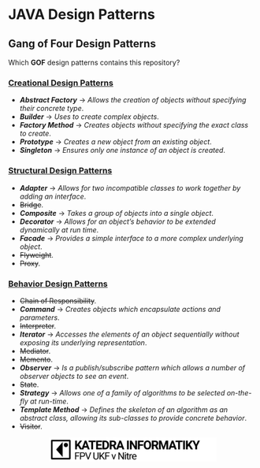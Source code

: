 # JAVA Design Patterns
## Gang of Four Design Patterns
Which **GOF** design patterns contains this repository?
### [Creational Design Patterns](Creational%20Design%20Patterns)
- ***Abstract Factory*** -> *Allows the creation of objects without specifying their concrete type*.
- ***Builder*** -> *Uses to create complex objects*.
- ***Factory Method*** -> *Creates objects without specifying the exact class to create*.
- ***Prototype*** -> *Creates a new object from an existing object*.
- ***Singleton*** -> *Ensures only one instance of an object is created*.

### [Structural Design Patterns](Structural%20Design%20Patterns)
- ***Adapter*** -> *Allows for two incompatible classes to work together by adding an interface*.
- ~~Bridge~~.
- ***Composite*** -> *Takes a group of objects into a single object*.
- ***Decorator*** -> *Allows for an object’s behavior to be extended dynamically at run time*.
- ***Facade*** -> *Provides a simple interface to a more complex underlying object*.
- ~~Flyweight~~.
- ~~Proxy~~.

### [Behavior Design Patterns](Behavior%20Design%20Patterns)
- ~~Chain of Responsibility~~.
- ***Command*** -> *Creates objects which encapsulate actions and parameters*.
- ~~Interpreter~~.
- ***Iterator*** -> *Accesses the elements of an object sequentially without exposing its underlying representation*.
- ~~Mediator~~.
- ~~Memento~~.
- ***Observer*** -> *Is a publish/subscribe pattern which allows a number of observer objects to see an event*.
- ~~State~~.
- ***Strategy*** -> *Allows one of a family of algorithms to be selected on-the-fly at run-time*.
- ***Template Method*** -> *Defines the skeleton of an algorithm as an abstract class, allowing its sub-classes to provide concrete behavior*.
- ~~Visitor~~.


<!-- Footer -->
<p align="center">
  <img src="/img/KI_logo_home_page-e1521828842826.png" alt="Department of informatics, UKF Nitra, 2020">
</p>  
